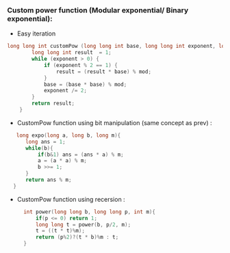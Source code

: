 ### Custom power function (Modular exponential/ Binary exponential):
- Easy iteration
```c++
long long int customPow (long long int base, long long int exponent, long long int mod) {
        long long int result  = 1;
        while (exponent > 0) {
            if (exponent % 2 == 1) {
                result = (result * base) % mod;
            }
            base = (base * base) % mod;
            exponent /= 2;
        }
        return result;
    }
```

-  CustomPow function using bit manipulation (same concept as prev) :
  ```c++
     long expo(long a, long b, long m){
        long ans = 1;
        while(b){
            if(b&1) ans = (ans * a) % m;
            a = (a * a) % m;
            b >>= 1;
        }
        return ans % m;
    }
  ```

- CustomPow function using recersion :
  ```c++
    int power(long long b, long long p, int m){
        if(p <= 0) return 1;
        long long t = power(b, p/2, m);
        t = ((t * t)%m);
        return (p%2)?(t * b)%m : t;
    }
  ```
  
